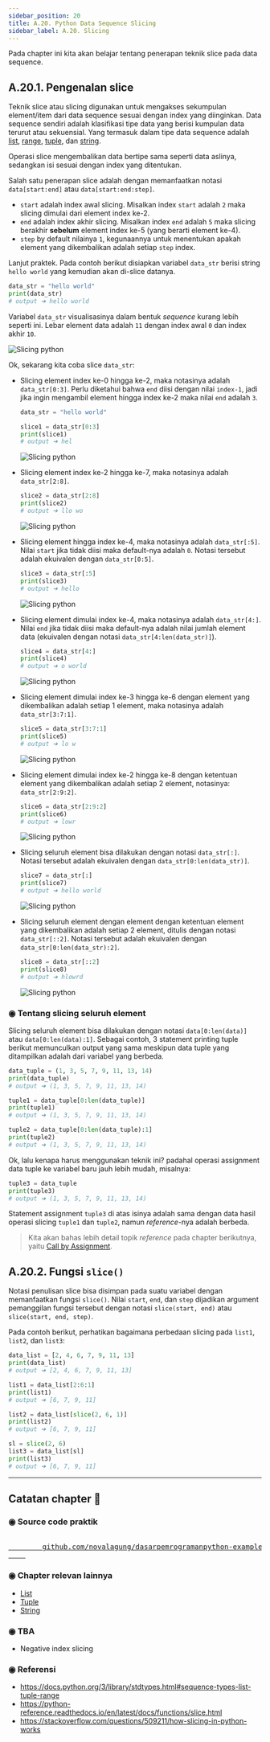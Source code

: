 ```yaml
---
sidebar_position: 20
title: A.20. Python Data Sequence Slicing
sidebar_label: A.20. Slicing
---
```


Pada chapter ini kita akan belajar tentang penerapan teknik slice pada data sequence.

## A.20.1. Pengenalan slice

Teknik slice atau slicing digunakan untuk mengakses sekumpulan element/item dari data sequence sesuai dengan index yang diinginkan. Data sequence sendiri adalah klasifikasi tipe data yang berisi kumpulan data terurut atau sekuensial. Yang termasuk dalam tipe data sequence adalah [list](/basic/list), [range](/basic/for-range#a92-penerapan-fungsi-range), [tuple](/basic/tuple), dan [string](/basic/string).

Operasi slice mengembalikan data bertipe sama seperti data aslinya, sedangkan isi sesuai dengan index yang ditentukan.

Salah satu penerapan slice adalah dengan memanfaatkan notasi `data[start:end]` atau `data[start:end:step]`.

- `start` adalah index awal slicing. Misalkan index `start` adalah `2` maka slicing dimulai dari element index ke-2.
- `end` adalah index akhir slicing. Misalkan index `end` adalah `5` maka slicing berakhir **sebelum** element index ke-5 (yang berarti element ke-4).
- `step` by default nilainya `1`, kegunaannya untuk menentukan apakah element yang dikembalikan adalah setiap `step` index.

Lanjut praktek. Pada contoh berikut disiapkan variabel `data_str` berisi string `hello world` yang kemudian akan di-slice datanya.

```python
data_str = "hello world"
print(data_str)
# output ➜ hello world
```

Variabel `data_str` visualisasinya dalam bentuk *sequence* kurang lebih seperti ini. Lebar element data adalah `11` dengan index awal `0` dan index akhir `10`.

![Slicing python](img/slice-1.png)

Ok, sekarang kita coba slice `data_str`:

- Slicing element index ke-0 hingga ke-2, maka notasinya adalah `data_str[0:3]`. Perlu diketahui bahwa `end` diisi dengan nilai `index-1`, jadi jika ingin mengambil element hingga index ke-2 maka nilai `end` adalah `3`.

    ```python
    data_str = "hello world"

    slice1 = data_str[0:3]
    print(slice1)
    # output ➜ hel
    ```

    ![Slicing python](img/slice-2.png)

- Slicing element index ke-2 hingga ke-7, maka notasinya adalah `data_str[2:8]`.

    ```python
    slice2 = data_str[2:8]
    print(slice2)
    # output ➜ llo wo
    ```

    ![Slicing python](img/slice-3.png)

- Slicing element hingga index ke-4, maka notasinya adalah `data_str[:5]`. Nilai `start` jika tidak diisi maka default-nya adalah `0`. Notasi tersebut adalah ekuivalen dengan `data_str[0:5]`.

    ```python
    slice3 = data_str[:5]
    print(slice3)
    # output ➜ hello
    ```

    ![Slicing python](img/slice-4.png)

- Slicing element dimulai index ke-4, maka notasinya adalah `data_str[4:]`. Nilai `end` jika tidak diisi maka default-nya adalah nilai jumlah element data (ekuivalen dengan notasi `data_str[4:len(data_str)]`).

    ```python
    slice4 = data_str[4:]
    print(slice4)
    # output ➜ o world
    ```

    ![Slicing python](img/slice-5.png)

- Slicing element dimulai index ke-3 hingga ke-6 dengan element yang dikembalikan adalah setiap 1 element, maka notasinya adalah `data_str[3:7:1]`.

    ```python
    slice5 = data_str[3:7:1]
    print(slice5)
    # output ➜ lo w
    ```

    ![Slicing python](img/slice-6.png)

- Slicing element dimulai index ke-2 hingga ke-8 dengan ketentuan element yang dikembalikan adalah setiap 2 element, notasinya: `data_str[2:9:2]`.

    ```python
    slice6 = data_str[2:9:2]
    print(slice6)
    # output ➜ lowr
    ```

    ![Slicing python](img/slice-7.png)

- Slicing seluruh element bisa dilakukan dengan notasi `data_str[:]`. Notasi tersebut adalah ekuivalen dengan `data_str[0:len(data_str)]`.

    ```python
    slice7 = data_str[:]
    print(slice7)
    # output ➜ hello world
    ```

    ![Slicing python](img/slice-1.png)

- Slicing seluruh element dengan element dengan ketentuan element yang dikembalikan adalah setiap 2 element, ditulis dengan notasi `data_str[::2]`. Notasi tersebut adalah ekuivalen dengan `data_str[0:len(data_str):2]`.

    ```python
    slice8 = data_str[::2]
    print(slice8)
    # output ➜ hlowrd
    ```

    ![Slicing python](img/slice-8.png)

### ◉ Tentang slicing seluruh element

Slicing seluruh element bisa dilakukan dengan notasi `data[0:len(data)]` atau `data[0:len(data):1]`. Sebagai contoh, 3 statement printing tuple berikut memunculkan output yang sama meskipun data tuple yang ditampilkan adalah dari variabel yang berbeda.

```python
data_tuple = (1, 3, 5, 7, 9, 11, 13, 14)
print(data_tuple)
# output ➜ (1, 3, 5, 7, 9, 11, 13, 14)

tuple1 = data_tuple[0:len(data_tuple)]
print(tuple1)
# output ➜ (1, 3, 5, 7, 9, 11, 13, 14)

tuple2 = data_tuple[0:len(data_tuple):1]
print(tuple2)
# output ➜ (1, 3, 5, 7, 9, 11, 13, 14)
```

Ok, lalu kenapa harus menggunakan teknik ini? padahal operasi assignment data tuple ke variabel baru jauh lebih mudah, misalnya:

```python
tuple3 = data_tuple
print(tuple3)
# output ➜ (1, 3, 5, 7, 9, 11, 13, 14)
```

Statement assignment `tuple3` di atas isinya adalah sama dengan data hasil operasi slicing `tuple1` dan `tuple2`, namun *reference*-nya adalah berbeda.

> Kita akan bahas lebih detail topik *reference* pada chapter berikutnya, yaitu [Call by Assignment](/basic/call-by-assignment).

## A.20.2. Fungsi `slice()`

Notasi penulisan slice bisa disimpan pada suatu variabel dengan memanfaatkan fungsi `slice()`. Nilai `start`, `end`, dan `step` dijadikan argument pemanggilan fungsi tersebut dengan notasi `slice(start, end)` atau `slice(start, end, step)`.

Pada contoh berikut, perhatikan bagaimana perbedaan slicing pada `list1`, `list2`, dan `list3`:

```python
data_list = [2, 4, 6, 7, 9, 11, 13]
print(data_list)
# output ➜ [2, 4, 6, 7, 9, 11, 13]

list1 = data_list[2:6:1]
print(list1)
# output ➜ [6, 7, 9, 11]

list2 = data_list[slice(2, 6, 1)]
print(list2)
# output ➜ [6, 7, 9, 11]

sl = slice(2, 6)
list3 = data_list[sl]
print(list3)
# output ➜ [6, 7, 9, 11]
```

---

<div class="section-footnote">

## Catatan chapter 📑

### ◉ Source code praktik

<pre>
    <a href="https://github.com/novalagung/dasarpemrogramanpython-example/tree/master/slice">
        github.com/novalagung/dasarpemrogramanpython-example/../slice
    </a>
</pre>

### ◉ Chapter relevan lainnya

- [List](/basic/list)
- [Tuple](/basic/tuple)
- [String](/basic/string)

### ◉ TBA

- Negative index slicing

### ◉ Referensi

- https://docs.python.org/3/library/stdtypes.html#sequence-types-list-tuple-range
- https://python-reference.readthedocs.io/en/latest/docs/functions/slice.html
- https://stackoverflow.com/questions/509211/how-slicing-in-python-works

</div>
